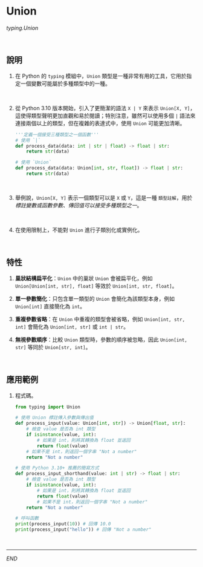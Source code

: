 # Union

_typing.Union_

<br>

## 說明

1. 在 Python 的 `typing` 模組中，`Union` 類型是一種非常有用的工具，它用於指定一個變數可能屬於多種類型中的一種。

<br>

2. 從 Python 3.10 版本開始，引入了更簡潔的語法 `X | Y` 來表示 `Union[X, Y]`，這使得類型聲明更加直觀和易於閱讀；特別注意，雖然可以使用多個 `|` 語法來連接兩個以上的類型，但在複雜的表達式中，使用 `Union` 可能更加清晰。

    ```python
    '''定義一個接受三種類型之一個函數'''
    # 使用 `|`
    def process_data(data: int | str | float) -> float | str:
        return str(data)

    # 使用 `Union`
    def process_data(data: Union[int, str, float]) -> float | str:
        return str(data)
    ```

<br>

3. 舉例說，`Union[X, Y]` 表示一個類型可以是 `X` 或 `Y`，這是一種 `類型註解`，用於 _標註變數或函數參數、傳回值可以接受多種類型之一_。

<br>

4. 在使用限制上，不能對 `Union` 進行子類別化或實例化。 

<br>

## 特性

1. **巢狀結構扁平化**：`Union` 中的巢狀 `Union` 會被扁平化，例如 `Union[Union[int, str], float]` 等效於 `Union[int, str, float]`。

2. **單一參數簡化**：只包含單一類型的 `Union` 會簡化為該類型本身，例如 `Union[int]` 直接簡化為 `int`。

3. **重複參數省略**：在 `Union` 中重複的類型會被省略，例如 `Union[int, str, int]` 會簡化為 `Union[int, str]` 或 `int | str`。

4. **無視參數順序**：比較 `Union` 類型時，參數的順序被忽略，因此 `Union[int, str]` 等同於 `Union[str, int]`。

<br>

## 應用範例

1. 程式碼。

    ```python
    from typing import Union

    # 使用 Union 標註傳入參數與傳出值
    def process_input(value: Union[int, str]) -> Union[float, str]:
        # 檢查 value 是否為 int 類型
        if isinstance(value, int):
            # 如果是 int，則將其轉換為 float 並返回
            return float(value)
        # 如果不是 int，則返回一個字串 "Not a number"
        return "Not a number"

    # 使用 Python 3.10+ 推薦的簡寫方式
    def process_input_shorthand(value: int | str) -> float | str:
        # 檢查 value 是否為 int 類型
        if isinstance(value, int):
            # 如果是 int，則將其轉換為 float 並返回
            return float(value)
            # 如果不是 int，則返回一個字串 "Not a number"
        return "Not a number"

    # 呼叫函數
    print(process_input(10)) # 回傳 10.0
    print(process_input("hello")) # 回傳 "Not a number"
    ```

<br>

___

_END_
